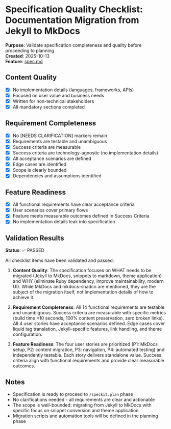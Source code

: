# Specification Quality Checklist: Documentation Migration from Jekyll to MkDocs

**Purpose**: Validate specification completeness and quality before proceeding to planning  
**Created**: 2025-10-13  
**Feature**: [spec.md](../spec.md)

## Content Quality

- [X] No implementation details (languages, frameworks, APIs)
- [X] Focused on user value and business needs
- [X] Written for non-technical stakeholders
- [X] All mandatory sections completed

## Requirement Completeness

- [X] No [NEEDS CLARIFICATION] markers remain
- [X] Requirements are testable and unambiguous
- [X] Success criteria are measurable
- [X] Success criteria are technology-agnostic (no implementation details)
- [X] All acceptance scenarios are defined
- [X] Edge cases are identified
- [X] Scope is clearly bounded
- [X] Dependencies and assumptions identified

## Feature Readiness

- [X] All functional requirements have clear acceptance criteria
- [X] User scenarios cover primary flows
- [X] Feature meets measurable outcomes defined in Success Criteria
- [X] No implementation details leak into specification

## Validation Results

**Status**: ✅ PASSED

All checklist items have been validated and passed:

1. **Content Quality**: The specification focuses on WHAT needs to be migrated (Jekyll to MkDocs, snippets to markdown, theme application) and WHY (eliminate Ruby dependency, improve maintainability, modern UI). While MkDocs and mkdocs-shadcn are mentioned, they are the subject of the migration itself, not implementation details of how to achieve it.

2. **Requirement Completeness**: All 14 functional requirements are testable and unambiguous. Success criteria are measurable with specific metrics (build time <10 seconds, 100% content preservation, zero broken links). All 4 user stories have acceptance scenarios defined. Edge cases cover liquid tag translation, Jekyll-specific features, link handling, and theme configuration.

3. **Feature Readiness**: The four user stories are prioritized (P1: MkDocs setup, P2: content migration, P3: navigation, P4: automated testing) and independently testable. Each story delivers standalone value. Success criteria align with functional requirements and provide clear measurable outcomes.

## Notes

- Specification is ready to proceed to `/speckit.plan` phase
- No clarifications needed - all requirements are clear and actionable
- The scope is well-bounded: migrating from Jekyll to MkDocs with specific focus on snippet conversion and theme application
- Migration scripts and automation tools will be defined in the planning phase
